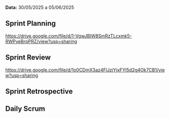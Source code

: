 **Data:** 30/05/2025 a 05/06/2025


## Sprint Planning
https://drive.google.com/file/d/1-VgwJBlW8SmRzTLcxmk5-RWPveBrpPRZ/view?usp=sharing

## Sprint Review
https://drive.google.com/file/d/1o0CDmX3az4FlJzjYjxFYl5d2g4Ok7CB1/view?usp=sharing

## Sprint Retrospective

## Daily Scrum